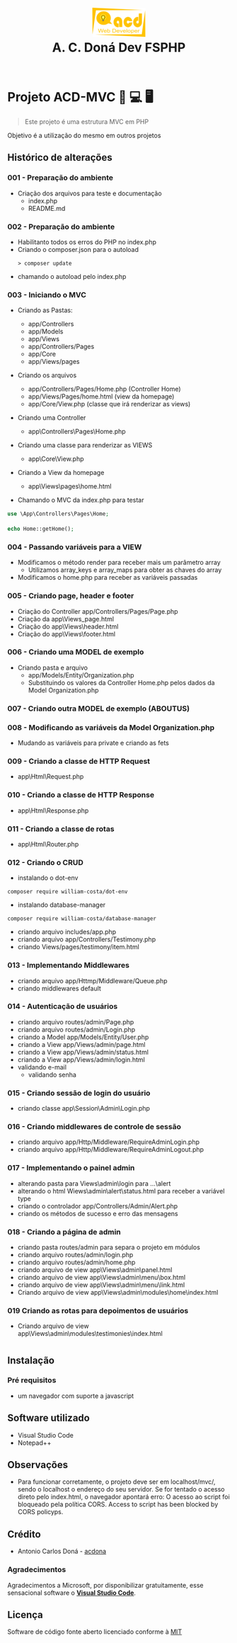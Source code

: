 ﻿<h1 align="center">
<br>
<img src="https://github.com/acdona/acd-images/blob/main/images/acd-logotipo-3-2022.png" alt="acdona" width="120">
<br>
A. C. <b>Doná Dev FSPHP</b>
</h1>
<br>

# Projeto ACD-MVC 📱 💻 🖥️ 

>Este projeto é uma estrutura MVC em PHP

Objetivo é a utilização do mesmo em outros projetos

## Histórico de alterações

### 001 - Preparação do ambiente 

- Criação dos arquivos para teste e documentação
    - index.php
    - README.md

### 002 - Preparação do ambiente 
- Habilitanto todos os erros do PHP no index.php
- Criando o composer.json para o autoload
     ```TERMINAL
    > composer update
    ```
- chamando o autoload pelo index.php
   
### 003 - Iniciando o MVC

- Criando as Pastas:
    - app/Controllers
    - app/Models
    - app/Views
    - app/Controllers/Pages
    - app/Core
    - app/Views/pages

- Criando os arquivos
    - app/Controllers/Pages/Home.php (Controller Home)
    - app/Views/Pages/home.html (view da homepage)
    - app/Core/View.php (classe que irá renderizar as views)

- Criando uma Controller
    - app\Controllers\Pages\Home.php

- Criando uma classe para renderizar as VIEWS
    - app\Core\View.php

- Criando a View da homepage
    - app\Views\pages\home.html

- Chamando o MVC da index.php para testar
```PHP
use \App\Controllers\Pages\Home;

echo Home::getHome();
```

### 004 - Passando variáveis para a VIEW
- Modificamos o método render para receber mais um parâmetro array
    - Utilizamos array_keys e array_maps para obter as chaves do array
- Modificamos o home.php para receber as variáveis passadas

### 005 - Criando page, header e footer
- Criação do Controller app/Controllers/Pages/Page.php
- Criação da app\Views\_page.html
- Criação do app\Views\header.html
- Criação do app\Views\footer.html

### 006 - Criando uma MODEL de exemplo
- Criando pasta e arquivo
    - app/Models/Entity/Organization.php
    - Substituindo os valores da Controller Home.php pelos dados da Model Organization.php

### 007 - Criando outra MODEL de exemplo (ABOUTUS)

### 008 - Modificando as variáveis da Model Organization.php
- Mudando as variáveis para private e criando as fets

### 009 - Criando a classe de HTTP Request
- app\Html\Request.php


### 010 - Criando a classe de HTTP Response
- app\Html\Response.php

### 011 - Criando a classe de rotas
- app\Html\Router.php

### 012 - Criando o CRUD
- instalando o dot-env 
```TERMINAL
composer require william-costa/dot-env
```
- instalando database-manager
```TERMINAL
composer require william-costa/database-manager
```
- criando arquivo includes/app.php
- criando arquivo app/Controllers/Testimony.php
- criando Views/pages/testimony/item.html

### 013 - Implementando Middlewares
- criando arquivo app/Httmp/Middleware/Queue.php
- criando middlewares default

### 014 - Autenticação de usuários
- criando arquivo routes/admin/Page.php
- criando arquivo routes/admin/Login.php
- criando a Model app/Models/Entity/User.php
- criando a View app/Views/admin/page.html
- criando a View app/Views/admin/status.html
- criando a View app/Views/admin/login.html
- validando e-mail
    - validando senha

### 015 - Criando sessão de login do usuário
- criando classe app\Session\Admin\Login.php

### 016 - Criando middlewares de controle de sessão
- criando arquivo app/Http/Middleware/RequireAdminLogin.php
- criando arquivo app/Http/Middleware/RequireAdminLogout.php

### 017 - Implementando o painel admin
- alterando pasta para Views\admin\login para ...\alert
- alterando o html Wiews\admin\alert\status.html para receber a variável type
- criando o controlador app/Controllers/Admin/Alert.php
- criando os métodos de sucesso e erro das mensagens

### 018 - Criando a página de admin
- criando pasta routes/admin para separa o projeto em módulos
- criando arquivo routes/admin/login.php
- criando arquivo routes/admin/home.php
- criando arquivo de view app\Views\admin\panel.html
- criando arquivo de view app\Views\admin\menu\box.html
- criando arquivo de view app\Views\admin\menu\link.html
- Criando arquivo de view app\Views\admin\modules\home\index.html

### 019 Criando as rotas para depoimentos de usuários
- Criando arquivo de view app\Views\admin\modules\testimonies\index.html


#

## Instalação

### Pré requisitos

- um navegador com suporte a javascript

## Software utilizado
- Visual Studio Code
- Notepad++

## Observações

- Para funcionar corretamente, o projeto deve ser em localhost/mvc/,
sendo o localhost o endereço do seu servidor. 
Se for tentado o acesso direto pelo index.html, o navegador apontará erro:
O acesso ao script foi bloqueado pela política CORS.
Access to script has been blocked by CORS policyps.

## Crédito

- Antonio Carlos Doná - [acdona](https://guithub.com/acdona)

### Agradecimentos
Agradecimentos a Microsoft, por disponibilizar gratuitamente, esse sensacional software o [**Visual Studio Code**](https://code.visualstudio.com/).

## Licença
Software de código fonte aberto licenciado conforme à [MIT](https://choosealicense.com/licenses/mit/)
